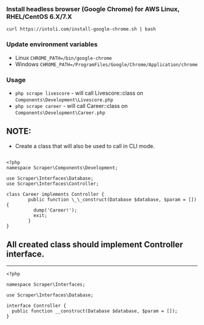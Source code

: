 ### Install headless browser (Google Chrome) for AWS Linux, RHEL/CentOS 6.X/7.X

`curl https://intoli.com/install-google-chrome.sh | bash`

### Update environment variables

- Linux
  `CHROME_PATH=/bin/google-chrome`
- Windows
  `CHROME_PATH=/ProgramFiles/Google/Chrome/Application/chrome`

### Usage

- `php scrape livescore` - will call Livescore::class on `Components\Development\Livescore.php`
- `php scrape career` - will call Career::class on `Components\Development\Career.php`

## NOTE:

- Create a class that will also be used to call in CLI mode.

```

<?php
namespace Scraper\Components\Development;

use Scraper\Interfaces\Database;
use Scraper\Interfaces\Controller;

class Career implements Controller {
        public function \_\_construct(Database $database, $param = []) {
          dump('Career!');
          exit;
        }
}
```

## All created class should implement Controller interface.

---

```
<?php

namespace Scraper\Interfaces;

use Scraper\Interfaces\Database;

interface Controller {
  public function __construct(Database $database, $param = []);
}
```
